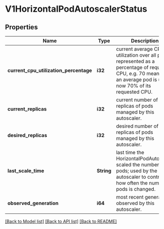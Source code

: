 # V1HorizontalPodAutoscalerStatus

## Properties
Name | Type | Description | Notes
------------ | ------------- | ------------- | -------------
**current_cpu_utilization_percentage** | **i32** | current average CPU utilization over all pods, represented as a percentage of requested CPU, e.g. 70 means that an average pod is using now 70% of its requested CPU. | [optional] [default to null]
**current_replicas** | **i32** | current number of replicas of pods managed by this autoscaler. | [default to null]
**desired_replicas** | **i32** | desired number of replicas of pods managed by this autoscaler. | [default to null]
**last_scale_time** | **String** | last time the HorizontalPodAutoscaler scaled the number of pods; used by the autoscaler to control how often the number of pods is changed. | [optional] [default to null]
**observed_generation** | **i64** | most recent generation observed by this autoscaler. | [optional] [default to null]

[[Back to Model list]](../README.md#documentation-for-models) [[Back to API list]](../README.md#documentation-for-api-endpoints) [[Back to README]](../README.md)


